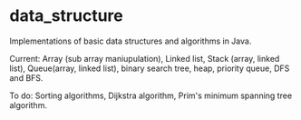 # data_structure
Implementations of basic data structures and algorithms in Java.

Current: Array (sub array maniupulation), Linked list, Stack (array, linked list), Queue(array, linked list), binary search tree, heap, priority queue, DFS and BFS.

To do: Sorting algorithms, Dijkstra algorithm, Prim's minimum spanning tree algorithm.
